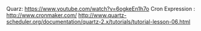 Quarz: https://www.youtube.com/watch?v=6ogkeEn1h7o
Cron Expression : http://www.cronmaker.com/
http://www.quartz-scheduler.org/documentation/quartz-2.x/tutorials/tutorial-lesson-06.html
